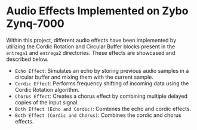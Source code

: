 # Audio Effects Implemented on Zybo Zynq-7000

Within this project, different audio effects have been implemented by utilizing the Cordic Rotation and Circular Buffer blocks present in the `entrega1` and `entrega2` directories. These effects are showcased and described below.

- `Echo Effect`: Simulates an echo by storing previous audio samples in a circular buffer and mixing them with the current sample.
- `Cordic Effect`: Performs frequency shifting of incoming data using the Cordic Rotation algorithm.
- `Chorus Effect`: Creates a chorus effect by combining multiple delayed copies of the input signal.
- `Both Effect (Echo and Cordic)`: Combines the echo and cordic effects.
- `Both Effect (Cordic and Chorus)`: Combines the cordic and chorus effects.
    
